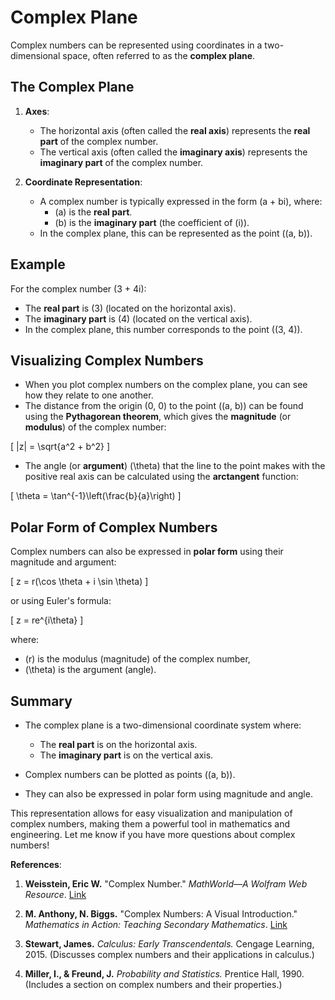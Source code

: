 # Complex Plane

Complex numbers can be represented using coordinates in a two-dimensional space, often referred to as the **complex plane**.

## The Complex Plane

1. **Axes**:

    - The horizontal axis (often called the **real axis**) represents the **real part** of the complex number.
    - The vertical axis (often called the **imaginary axis**) represents the **imaginary part** of the complex number.

2. **Coordinate Representation**:

    - A complex number is typically expressed in the form \(a + bi\), where:
        - \(a\) is the **real part**.
        - \(b\) is the **imaginary part** (the coefficient of \(i\)).
    - In the complex plane, this can be represented as the point \((a, b)\).

## Example

For the complex number \(3 + 4i\):

- The **real part** is \(3\) (located on the horizontal axis).
- The **imaginary part** is \(4\) (located on the vertical axis).
- In the complex plane, this number corresponds to the point \((3, 4)\).

## Visualizing Complex Numbers

- When you plot complex numbers on the complex plane, you can see how they relate to one another.
- The distance from the origin (0, 0) to the point \((a, b)\) can be found using the **Pythagorean theorem**, which gives the **magnitude** (or **modulus**) of the complex number:
  
\[
|z| = \sqrt{a^2 + b^2}
\]

- The angle (or **argument**) \(\theta\) that the line to the point makes with the positive real axis can be calculated using the **arctangent** function:

\[
\theta = \tan^{-1}\left(\frac{b}{a}\right)
\]

## Polar Form of Complex Numbers

Complex numbers can also be expressed in **polar form** using their magnitude and argument:

\[
z = r(\cos \theta + i \sin \theta)
\]

or using Euler's formula:

\[
z = re^{i\theta}
\]

where:

- \(r\) is the modulus (magnitude) of the complex number,
- \(\theta\) is the argument (angle).

## Summary

- The complex plane is a two-dimensional coordinate system where:

    - The **real part** is on the horizontal axis.
    - The **imaginary part** is on the vertical axis.

- Complex numbers can be plotted as points \((a, b)\).
- They can also be expressed in polar form using magnitude and angle.

This representation allows for easy visualization and manipulation of complex numbers, making them a powerful tool in mathematics and engineering. Let me know if you have more questions about complex numbers!

**References**:

1. **Weisstein, Eric W.** "Complex Number." *MathWorld—A Wolfram Web Resource*. [Link](https://mathworld.wolfram.com/ComplexNumber.html)

2. **M. Anthony, N. Biggs.** "Complex Numbers: A Visual Introduction." *Mathematics in Action: Teaching Secondary Mathematics*. [Link](https://www.cambridge.org/core/books/abs/mathematics-in-action/complex-numbers-a-visual-introduction/FFA285A571F8001E4683F63FC895FC0F)

3. **Stewart, James.** *Calculus: Early Transcendentals.* Cengage Learning, 2015. (Discusses complex numbers and their applications in calculus.)

4. **Miller, I., & Freund, J.** *Probability and Statistics.* Prentice Hall, 1990. (Includes a section on complex numbers and their properties.)